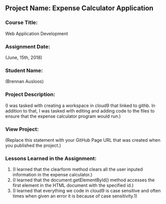 ## Project Name:  Expense Calculator Application

### Course Title:
Web Application Development

### Assignment Date:  
(June, 15th, 2018)

### Student Name:  
(Brennan Ausloos)

### Project Description:
(I was tasked with creating a workspace in cloud9 that linked to githb. In addition to that, I was tasked with editing and adding code to the files to ensure that the expense calculator program would run.)

### View Project:
(Replace this statement with your GitHub Page URL that was created when you 
 published the project.)

### Lessons Learned in the Assignment:
1. (I learned that the clearform method clears all the user inputed information in the expense calculator.)
2. (I learned that the document.getElementById() method accesses the first element in the HTML document with the specified id.)
3. (I learned that everything we code in cloud9 is case sensitive and often times when given an error it is because of case sensitivity.1)



